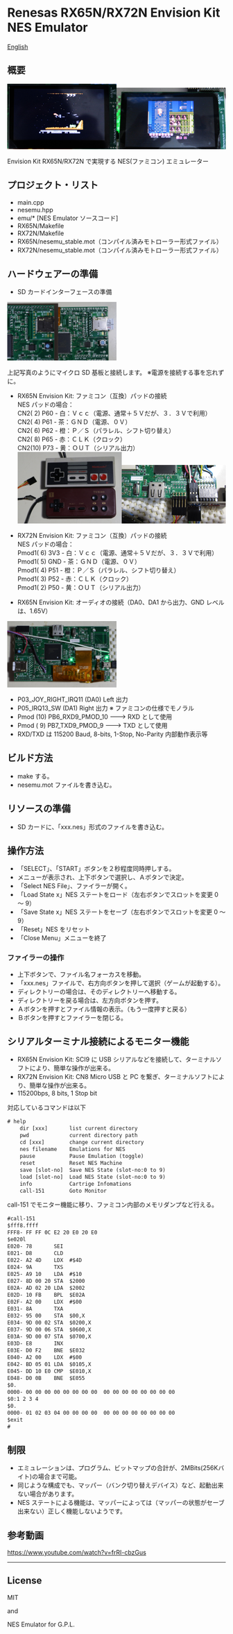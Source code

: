Renesas RX65N/RX72N Envision Kit NES Emulator
=========

[English](README.md)

## 概要

<img src="../docs/NES_001.jpg" width="50%"><img src="../docs/NES_002.jpg" width="50%">

Envision Kit RX65N/RX72N で実現する NES(ファミコン) エミュレーター
   
## プロジェクト・リスト
 - main.cpp
 - nesemu.hpp
 - emu/* [NES Emulator ソースコード]
 - RX65N/Makefile
 - RX72N/Makefile
 - RX65N/nesemu_stable.mot（コンパイル済みモトローラー形式ファイル）
 - RX72N/nesemu_stable.mot（コンパイル済みモトローラー形式ファイル）
   
## ハードウェアーの準備
 - SD カードインターフェースの準備

 <img src="../docs/SD_MOUNT.jpg" width="50%">

上記写真のようにマイクロ SD 基板と接続します。
※電源を接続する事を忘れずに。

 - RX65N Envision Kit: ファミコン（互換）パッドの接続   
NES パッドの場合：   
CN2( 2) P60 - 白：Ｖｃｃ（電源、通常＋５Ｖだが、３．３Ｖで利用）   
CN2( 4) P61 - 茶：ＧＮＤ（電源、０Ｖ）   
CN2( 6) P62 - 橙：Ｐ／Ｓ（パラレル、シフト切り替え）   
CN2( 8) P65 - 赤：ＣＬＫ（クロック）   
CN2(10) P73 - 黄：ＯＵＴ（シリアル出力）   
<img src="../docs/JoyPad.jpg" width="50%"><img src="../docs/JoyPadCon.jpg" width="50%">
   
 - RX72N Envision Kit: ファミコン（互換）パッドの接続   
NES パッドの場合：   
Pmod1( 6) 3V3 - 白：Ｖｃｃ（電源、通常＋５Ｖだが、３．３Ｖで利用）   
Pmod1( 5) GND - 茶：ＧＮＤ（電源、０Ｖ）   
Pmod1( 4) P51 - 橙：Ｐ／Ｓ（パラレル、シフト切り替え）   
Pmod1( 3) P52 - 赤：ＣＬＫ（クロック）   
Pmod1( 2) P50 - 黄：ＯＵＴ（シリアル出力）   
   
 - RX65N Envision Kit: オーディオの接続（DA0、DA1 から出力、GND レベルは、1.65V）

<img src="../docs/AudioLead.jpg" width="50%">

 - P03_JOY_RIGHT_IRQ11 (DA0) Left 出力
 - P05_IRQ13_SW (DA1) Right 出力
 ※ ファミコンの仕様でモノラル
 - Pmod (10) PB6_RXD9_PMOD_10 ---> RXD として使用
 - Pmod ( 9) PB7_TXD9_PMOD_9  ---> TXD として使用
 - RXD/TXD は 115200 Baud, 8-bits, 1-Stop, No-Parity 内部動作表示等
   
## ビルド方法
 - make する。
 - nesemu.mot ファイルを書き込む。
   
## リソースの準備
 - SD カードに、「xxx.nes」形式のファイルを書き込む。
   
## 操作方法
 - 「SELECT」、「START」ボタンを２秒程度同時押しする。
 - メニューが表示され、上下ボタンで選択し、Ａボタンで決定。
 - 「Select NES File」、ファイラーが開く。
 - 「Load State x」NES ステートをロード（左右ボタンでスロットを変更 0 ～ 9）
 - 「Save State x」NES ステートをセーブ（左右ボタンでスロットを変更 0 ～ 9）
 - 「Reset」NES をリセット
 - 「Close Menu」メニューを終了
   
### ファイラーの操作
 - 上下ボタンで、ファイル名フォーカスを移動。
 - 「xxx.nes」ファイルで、右方向ボタンを押して選択（ゲームが起動する）。   
 - ディレクトリーの場合は、そのディレクトリーへ移動する。
 - ディレクトリーを戻る場合は、左方向ボタンを押す。
 - Ａボタンを押すとファイル情報の表示。（もう一度押すと戻る）
 - Ｂボタンを押すとファイラーを閉じる。
   
## シリアルターミナル接続によるモニター機能
- RX65N Envision Kit: SCI9 に USB シリアルなどを接続して、ターミナルソフトにより、簡単な操作が出来る。
- RX72N Envision Kit: CN8 Micro USB と PC を繋ぎ、ターミナルソフトにより、簡単な操作が出来る。
- 115200bps, 8 bits, 1 Stop bit
   
対応しているコマンドは以下

```
# help
    dir [xxx]       list current directory
    pwd             current directory path
    cd [xxx]        change current directory
    nes filename    Emulations for NES
    pause           Pause Emulation (toggle)
    reset           Reset NES Machine
    save [slot-no]  Save NES State (slot-no:0 to 9)
    load [slot-no]  Load NES State (slot-no:0 to 9)
    info            Cartrige Infomations
    call-151        Goto Monitor
```
   
call-151 でモニター機能に移り、ファミコン内部のメモリダンプなど行える。

```
#call-151
$fff8.ffff
FFF8- FF FF 0C E2 20 E0 20 E0
$e020l
E020- 78       SEI
E021- D8       CLD
E022- A2 4D    LDX  #$4D
E024- 9A       TXS
E025- A9 10    LDA  #$10
E027- 8D 00 20 STA  $2000
E02A- AD 02 20 LDA  $2002
E02D- 10 FB    BPL  $E02A
E02F- A2 00    LDX  #$00
E031- 8A       TXA
E032- 95 00    STA  $00,X
E034- 9D 00 02 STA  $0200,X
E037- 9D 00 06 STA  $0600,X
E03A- 9D 00 07 STA  $0700,X
E03D- E8       INX
E03E- D0 F2    BNE  $E032
E040- A2 00    LDX  #$00
E042- BD 05 01 LDA  $0105,X
E045- DD 10 E0 CMP  $E010,X
E048- D0 0B    BNE  $E055
$0.
0000- 00 00 00 00 00 00 00 00  00 00 00 00 00 00 00 00
$0:1 2 3 4
$0.
0000- 01 02 03 04 00 00 00 00  00 00 00 00 00 00 00 00
$exit
#
```

## 制限
 - エミュレーションは、プログラム、ビットマップの合計が、2MBits(256Kバイト)の場合まで可能。
 - 同じような構成でも、マッパー（バンク切り替えデバイス）など、起動出来ない場合があります。
 - NES ステートによる機能は、マッパーによっては（マッパーの状態がセーブ出来ない）正しく機能しないようです。
   
## 参考動画
<https://www.youtube.com/watch?v=frRI-cbzGus>
   
-----
   
License
----

MIT

and

NES Emulator for G.P.L.
